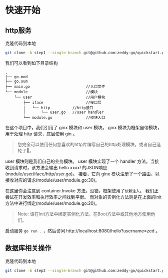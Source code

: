 # 快速开始
## http服务
   克隆代码到本地
   ```bash
   git clone -b step1 --single-branch git@github.com:zeddy-go/quickstart.git
   ```
   我们可以看到如下目录结构
   ```
   .
   ├── go.mod
   ├── go.sum
   ├── main.go                         //入口文件
   └── module                          //模块
       └── user                        //用户模块
           ├── iface                   //接口层
           │   └── http          //http接口
           │       └── user.go   //user handler
           └── module.go               //模块入口
   ```
   在这个项目中，我们引用了 ginx 模块和 user 模块。
   ginx 模块为框架自带模块，用于处理 http 请求，底层使用 gin 。
   > 您完全可以使用任何您喜欢的http库编写自己的http处理模块。或者自己造轮子:100:。
   
   user 模块则是我们自己的业务模块。
   user 模块实现了一个 handler 方法，当接收到请求时，该方法会输出 hello xxxx! 的JSON响应(module/user/iface/http/user.go)。
   接着，它向 ginx 模块注册了一个路由，以接收对应的请求(module/user/module.go:30)。
   
   在这里你会注意到 container.Invoke 方法。没错，框架使用了`依赖注入`。
   我们正尝试在开发效率和执行效率之间找到平衡。
   而对象的实例化方法则是在上面的Init方法中进行绑定(module/user/module.go:20)。

   > Note: 请在Init方法中绑定实例化方法，在Boot方法中或其他地方使用他们。

   启动服务 `go run .` ，然后访问 http://localhost:8080/hello?username=zed 。
## 数据库相关操作
克隆代码到本地
   ```bash
   git clone -b step2 --single-branch git@github.com:zeddy-go/quickstart.git
   ```
